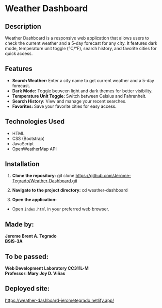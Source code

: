 # Weather Dashboard

## Description
Weather Dashboard is a responsive web application that allows users to check the current weather and a 5-day forecast for any city. It features dark mode, temperature unit toggle (°C/°F), search history, and favorite cities for quick access.

## Features
- **Search Weather:** Enter a city name to get current weather and a 5-day forecast.
- **Dark Mode:** Toggle between light and dark themes for better visibility.
- **Temperature Unit Toggle:** Switch between Celsius and Fahrenheit.
- **Search History:** View and manage your recent searches.
- **Favorites:** Save your favorite cities for easy access.

## Technologies Used
- HTML
- CSS (Bootstrap)
- JavaScript
- OpenWeatherMap API

## Installation
1. **Clone the repository:**
git clone https://github.com/Jerome-Tegrado/Weather-Dashboard.git

2. **Navigate to the project directory:**
cd weather-dashboard

3. **Open the application:**
- Open `index.html` in your preferred web browser.

## Made by:
**Jerome Brent A. Tegrado**  
**BSIS-3A**

## To be passed:
**Web Development Laboratory CC311L-M  
Professor: Mary Joy D. Viñas**

## Deployed site:
https://weather-dashboard-jerometegrado.netlify.app/
